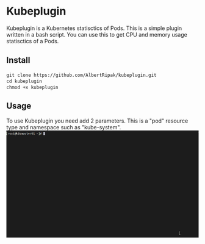 # Kubeplugin
Kubeplugin is a Kubernetes statisctics of Pods.
This is a simple plugin written in a bash script.
You can use this to get CPU and memory usage statisctics of a Pods.

## Install 
```shell
git clone https://github.com/AlbertRipak/kubeplugin.git
cd kubeplugin
chmod +x kubeplugin
```

## Usage
To use Kubeplugin you need add 2 parameters.
This is a "pod" resource type and namespace such as "kube-system".
![Image](./data/kubeplugin.gif)